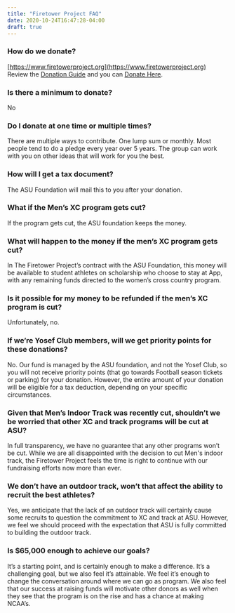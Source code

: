 ```yaml
---
title: "Firetower Project FAQ"
date: 2020-10-24T16:47:28-04:00
draft: true
---
```


### How do we donate?
[https://www.firetowerproject.org](https://www.firetowerproject.org)  
Review the [Donation Guide](/howtodonate) and you can [Donate Here](http://www.givenow.appstate.edu/firetowerproject).

### Is there a minimum to donate?
No

### Do I donate at one time or multiple times? 
There are multiple ways to contribute.  One lump sum or monthly.  Most people tend to do a pledge every year over 5 years. The group can work with you on other ideas that will work for you the best.

### How will I get a tax document?
The ASU Foundation will mail this to you after your donation.

### What if the Men’s XC program gets cut? 
If the program gets cut, the ASU foundation keeps the money.  
### What will happen to the money if the men’s XC program gets cut?
In The Firetower Project’s contract with the ASU Foundation, this money will be available to student athletes on scholarship who choose to stay at App, with any remaining funds directed to the women’s cross country program.
### Is it possible for my money to be refunded if the men’s XC program is cut?
Unfortunately, no.
### If we’re Yosef Club members, will we get priority points for these donations?
No. Our fund is managed by the ASU foundation, and not the Yosef Club, so you will not receive priority points (that go towards Football season tickets or parking) for your donation. However, the entire amount of your donation will be eligible for a tax deduction, depending on your specific circumstances.

### Given that Men’s Indoor Track was recently cut, shouldn’t we be worried that other XC and track programs will be cut at ASU?
In full transparency, we have no guarantee that any other programs won’t be
cut. While we are all disappointed with the decision to cut Men's indoor track,
the Firetower Project feels the time is right to continue with our fundraising
efforts now more than ever.

### We don’t have an outdoor track, won’t that affect the ability to recruit the best athletes?
Yes, we anticipate that the lack of an outdoor track will certainly cause some
recruits to question the commitment to XC and track at ASU. However, we feel we
should proceed with the expectation that ASU is fully committed to building the
outdoor track.

### Is $65,000 enough to achieve our goals?
It’s a starting point, and is certainly enough to make a difference. It’s a
challenging goal, but we also feel it’s attainable. We feel it’s enough to
change the conversation around where we can go as program. We also feel that
our success at raising funds will motivate other donors as well when they see
that the program is on the rise and has a chance at making NCAA’s.







